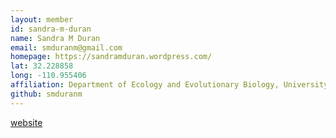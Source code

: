 ```yaml
---
layout: member
id: sandra-m-duran
name: Sandra M Duran
email: smduranm@gmail.com
homepage: https://sandramduran.wordpress.com/
lat: 32.228858
long: -110.955406
affiliation: Department of Ecology and Evolutionary Biology, University of Arizona, Tucson, Arizona, USA
github: smduranm
---
```


[website](https://sandramduran.wordpress.com/) 
